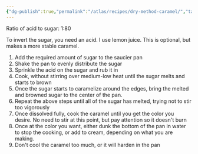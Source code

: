 ```yaml
---
{"dg-publish":true,"permalink":"/atlas/recipes/dry-method-caramel/","tags":["🌱","#recipes/fillings","recipes"]}
---
```


Ratio of acid to sugar: 1:80

To invert the sugar, you need an acid. I use lemon juice. This is optional, but makes a more stable caramel.

1. Add the required amount of sugar to the saucier pan
2. Shake the pan to evenly distribute the sugar
3. Sprinkle the acid on the sugar and rub it in
4. Cook, without stirring over medium-low heat until the sugar melts and starts to brown
5. Once the sugar starts to caramelize around the edges, bring the melted and browned sugar to the center of the pan.
6. Repeat the above steps until all of the sugar has melted, trying not to stir too vigorously
7. Once dissolved fully, cook the caramel until you get the color you desire. No need to stir at this point, but pay attention so it doesn't burn
8. Once at the color you want, either dunk the bottom of the pan in water to stop the cooking, or add to cream, depending on what you are making.
9. Don't cool the caramel too much, or it will harden in the pan